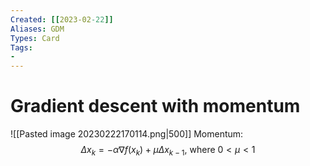 ```yaml
---
Created: [[2023-02-22]]
Aliases: GDM
Types: Card
Tags: 
- 
---
```

# Gradient descent with momentum
![[Pasted image 20230222170114.png|500]]
Momentum:
$$\Delta x_k=-\alpha\nabla f(x_k)+\mu\Delta x_{k-1}\text{, where }0<\mu<1$$

